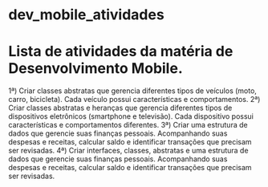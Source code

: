 # dev_mobile_atividades
# Lista de atividades da matéria de Desenvolvimento Mobile.

1ª) Criar classes abstratas que gerencia diferentes tipos de veículos (moto, carro, bicicleta). Cada veículo possui características e comportamentos.
2ª) Criar classes abstratas e heranças que gerencia diferentes tipos de dispositivos eletrônicos (smartphone e televisão). Cada dispositivo possui características e comportamentos diferentes.
3ª) Criar uma estrutura de dados que gerencie suas finanças pessoais. Acompanhando suas despesas e receitas, calcular saldo e identificar transações que precisam ser revisadas.
4ª) Criar interfaces, classes, abstratas e uma estrutura de dados que gerencie suas finanças pessoais. Acompanhando suas despesas e receitas, calcular saldo e identificar transações que precisam ser revisadas.
